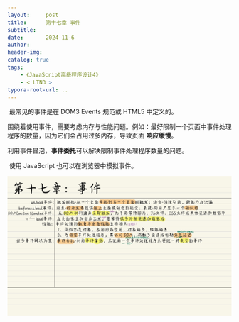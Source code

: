 ```yaml
---
layout:     post
title:      第十七章 事件
subtitle:  
date:       2024-11-6
author:     
header-img: 
catalog: true
tags:
    - 《JavaScript高级程序设计4》
    - < LTN3 >
typora-root-url: ..
---
```




​	最常见的事件是在 DOM3 Events 规范或 HTML5 中定义的。

​	围绕着使用事件，需要考虑内存与性能问题。例如：最好限制一个页面中事件处理程序的数量，因为它们会占用过多内存，导致页面 **响应缓慢**。

​	利用事件冒泡，**事件委托**可以解决限制事件处理程序数量的问题。

​	使用 JavaScript 也可以在浏览器中模拟事件。

![《红宝书》-32](/../img/assets_2023/《红宝书》-32.jpg)
